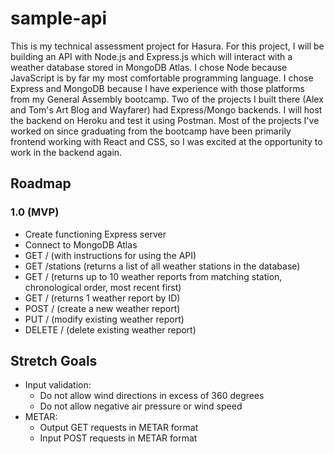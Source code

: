 # sample-api

This is my technical assessment project for Hasura. For this project, I will be building an API with Node.js and Express.js which will interact with a weather database stored in MongoDB Atlas. I chose Node because JavaScript is by far my most comfortable programming language. I chose Express and MongoDB because I have experience with those platforms from my General Assembly bootcamp. Two of the projects I built there (Alex and Tom's Art Blog and Wayfarer) had Express/Mongo backends. I will host the backend on Heroku and test it using Postman. Most of the projects I've worked on since graduating from the bootcamp have been primarily frontend working with React and CSS, so I was excited at the opportunity to work in the backend again.

## Roadmap
### 1.0 (MVP)
* Create functioning Express server
* Connect to MongoDB Atlas
* GET / (with instructions for using the API)
* GET /stations (returns a list of all weather stations in the database)
* GET /<callsign> (returns up to 10 weather reports from matching station, chronological order, most recent first)
* GET /<id> (returns 1 weather report by ID)
* POST / (create a new weather report)
* PUT /<id> (modify existing weather report)
* DELETE /<id> (delete existing weather report)
  
## Stretch Goals
* Input validation:
  * Do not allow wind directions in excess of 360 degrees
  * Do not allow negative air pressure or wind speed
* METAR:
  * Output GET requests in METAR format
  * Input POST requests in METAR format
